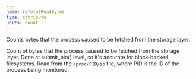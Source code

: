 ```yaml
---
name: ioTotalReadBytes
type: attribute
units: count
---
```


Counts bytes that the process caused to be fetched from the storage layer.

Count of bytes that the process caused to be fetched from the storage layer. Done at submit\_bio() level, so it's accurate for block-backed filesystems. Read from the `/proc/PID/io` file, where PID is the ID of the process being monitored.